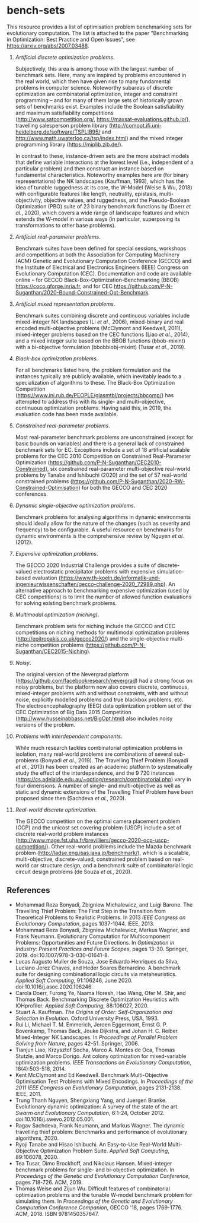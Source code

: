 # bench-sets

This resource provides a list of optimisation problem benchmarking sets for evolutionary computation. The list is attached to the paper "Benchmarking in Optimization: Best Practice and Open Issues", see https://arxiv.org/abs/2007.03488. 

1. *Artificial discrete optimization problems*.

    Subjectively, this area is among those with the largest number of benchmark sets. Here, many are inspired by problems encountered in the real world, which then have given rise to many fundamental problems in computer science. Noteworthy subareas of discrete optimization are combinatorial optimization, integer and constraint programming &ndash; and for many of them large sets of historically grown sets of benchmarks exist. Examples include the Boolean satisfiability and maximum satisfiability competitions (http://www.satcompetition.org/, https://maxsat-evaluations.github.io/), travelling salesperson problem library (http://comopt.ifi.uni-heidelberg.de/software/TSPLIB95/ and http://www.math.uwaterloo.ca/tsp/index.html) and the mixed integer programming library (https://miplib.zib.de/). 
    
    In contrast to these, instance-driven sets are the more abstract models that define variable interactions at the lowest level (i.e., independent of a particular problem) and then construct an instance based on fundamental characteristics. Noteworthy examples here are (for binary representations) the NK landscapes (Kauffman, 1993), which has the idea of tunable ruggedness at its core, the W-Model (Weise & Wu, 2018) with configurable features like length, neutrality, epistasis, multi-objectivity, objective values, and ruggedness, and the Pseudo-Boolean Optimization (PBO) suite of 23 binary benchmark functions by (Doerr *et al.*, 2020), which covers a wide range of landscape features and which extends the W-model in various ways (in particular, superposing its transformations to other base problems).

2. *Artificial real-parameter problems*.

    Benchmark suites have been defined for special sessions, workshops and competitions at both the Association for Computing Machinery (ACM) Genetic and Evolutionary Computation Conference (GECCO) and the Institute of Electrical and Electronics Engineers (IEEE) Congress on Evolutionary Computation (CEC). Documentation and code are available online &ndash; for GECCO Black-Box-Optimization-Benchmarking (BBOB) https://coco.gforge.inria.fr, and for CEC https://github.com/P-N-Suganthan/2020-Bound-Constrained-Opt-Benchmark.
    
3. *Artificial mixed representation problems*.

    Benchmark suites combining discrete and continuous variables include mixed-integer NK landscapes (Li *et al.*, 2006), mixed-binary and real encoded multi-objective problems (McClymont and Keedwell, 2011), mixed-integer problems based on the CEC functions (Liao *et al.*, 2014), and a mixed integer suite based on the BBOB functions (bbob-mixint) with a bi-objective formulation (bbobbiobj-mixint) (Tusar *et al.*, 2019).

4. *Black-box optimization problems*.

    For all benchmarks listed here, the problem formulation and the instances typically are publicly available, which inevitably leads to a specialization of algorithms to these. The Black-Box Optimization Competition (https://www.ini.rub.de/PEOPLE/glasmtbl/projects/bbcomp/) has attempted to address this with its single- and multi-objective, continuous optimization problems. Having said this, in 2019, the evaluation code has been made available.
    
5. *Constrained real-parameter problems*.

    Most real-parameter benchmark problems are unconstrained (except for basic bounds on variables) and there is a general lack of constrained benchmark sets for EC. Exceptions include a set of 18 artificial scalable problems for the CEC 2010 Competition on Constrained Real-Parameter Optimization (https://github.com/P-N-Suganthan/CEC2010-Constrained), six constrained real-parameter multi-objective real-world problems by Tanabe and Ishibuchi (2020) and the set of 57 real-world constrained problems (https://github.com/P-N-Suganthan/2020-RW-Constrained-Optimisation) for both the GECCO and CEC 2020 conferences.

6. *Dynamic single-objective optimization problems*.

    Benchmark problems for analysing algorithms in dynamic environments should ideally allow for the nature of the changes (such as severity and frequency) to be configurable. A useful resource on benchmarks for dynamic environments is the comprehensive review by Nguyen *et al.* (2012).
    
7. *Expensive optimization problems*.

    The GECCO 2020 Industrial Challenge provides a suite of discrete-valued electrostatic precipitator problems with expensive simulation-based evaluation (https://www.th-koeln.de/informatik-und-ingenieurwissenschaften/gecco-challenge-2020_72989.php). An alternative approach to benchmarking expensive optimization (used by CEC competitions) is to limit the number of allowed function evaluations for solving existing benchmark problems.
    
8. *Multimodal optimization (niching)*.

    Benchmark problem sets for niching include the GECCO and CEC competitions on niching methods for multimodal optimization problems (http://epitropakis.co.uk/gecco2020/) and the single-objective multi-niche competition problems (https://github.com/P-N-Suganthan/CEC2015-Niching).

9. *Noisy*.

    The original version of the Nevergrad platform (https://github.com/facebookresearch/nevergrad) had a strong focus on noisy problems, but the platform now also covers discrete, continuous, mixed-integer problems with and without constraints, with and without noise, explicitly modelled problems and true blackbox problems, etc. The electroencephalography (EEG) data optimization problem set of the CEC Optimization of Big Data 2015 Competition (http://www.husseinabbass.net/BigOpt.html) also includes noisy versions of the problem.

10. *Problems with interdependent components*.

    While much research tackles combinatorial optimization problems in isolation, many real-world problems are combinations of several sub-problems (Bonyadi *et al.*, 2019). The Travelling Thief Problem (Bonyadi *et al.*, 2013) has been created as an academic platform to systematically study the effect of the interdependence, and the 9 720 instances (https://cs.adelaide.edu.au/~optlog/research/combinatorial.php) vary in four dimensions. A number of single- and multi-objective as well as static and dynamic extensions of the Travelling Thief Problem have been proposed since then (Sachdeva *et al.*, 2020).

11. *Real-world discrete optimization*.

    The GECCO competition on the optimal camera placement problem (OCP) and the unicost set covering problem (USCP) include a set of discrete real-world problem instances (http://www.mage.fst.uha.fr/brevilliers/gecco-2020-ocp-uscp-competition/). Other real-world problems include the Mazda benchmark problem (http://ladse.eng.isas.jaxa.jp/benchmark/), which is a scalable, multi-objective, discrete-valued, constrained problem based on real-world car structure design, and a benchmark suite of combinatorial logic circuit design problems (de Souza *et al.*, 2020).

## References
* Mohammad Reza Bonyadi, Zbigniew Michalewicz, and Luigi Barone. The Travelling Thief Problem: The First Step in the Transition from Theoretical Problems to Realistic Problems. In 2013 *IEEE Congress on Evolutionary Computation*, pages 1037-1044. IEEE, 2013.
* Mohammad Reza Bonyadi, Zbigniew Michalewicz, Markus Wagner, and Frank Neumann. Evolutionary Computation for Multicomponent Problems: Opportunities and Future Directions. In *Optimization in Industry: Present Practices and Future Scopes*, pages 13-30. Springer, 2019. doi:10.1007/978-3-030-01641-8.
* Lucas Augusto Muller de Souza, Jose Eduardo Henriques da Silva, Luciano Jerez Chaves, and Heder Soares Bernardino. A benchmark suite for designing combinational logic circuits via metaheuristics. *Applied Soft Computing*, 91:106246, June 2020. doi:10.1016/j.asoc.2020.106246.  
* Carola Doerr, Furong Ye, Naama Horesh, Hao Wang, Ofer M. Shir, and Thomas Back. Benchmarking Discrete Optimization Heuristics with IOHprofiler. *Applied Soft Computing*, 88:106027, 2020.
* Stuart A. Kauffman. *The Origins of Order: Self-Organization and Selection in Evolution*. Oxford University Press, USA, 1993.
* Rui Li, Michael T. M. Emmerich, Jeroen Eggermont, Ernst G. P. Bovenkamp, Thomas Back, Jouke Dijkstra, and Johan H. C. Reiber. Mixed-Integer NK Landscapes. In *Proceedings of Parallel Problem Solving from Nature*, pages 42-51. Springer, 2006.
* Tianjun Liao, Krzysztof Socha, Marco A. Montes de Oca, Thomas Stutzle, and Marco Dorigo. Ant colony optimization for mixed-variable optimization problems. *IEEE Transactions on Evolutionary Computation*, 18(4):503-518, 2014.
* Kent McClymont and Ed Keedwell. Benchmark Multi-Objective Optimisation Test Problems with Mixed Encodings. In *Proceedings of the 2011 IEEE Congress on Evolutionary Computation*, pages 2131-2138. IEEE, 2011.
* Trung Thanh Nguyen, Shengxiang Yang, and Juergen Branke. Evolutionary dynamic optimization: A survey of the state of the art. *Swarm and Evolutionary Computation*, 6:1-24, October 2012. doi:10.1016/j.swevo.2012.05.001.
* Ragav Sachdeva, Frank Neumann, and Markus Wagner. The dynamic travelling thief problem: Benchmarks and performance of evolutionary algorithms, 2020.
* Ryoji Tanabe and Hisao Ishibuchi. An Easy-to-Use Real-World Multi-Objective Optimization Problem Suite. *Applied Soft Computing*, 89:106078, 2020.
* Tea Tusar, Dimo Brockhoff, and Nikolaus Hansen. Mixed-integer benchmark problems for single- and bi-objective optimization. In *Proceedings of the Genetic and Evolutionary Computation Conference*, pages 718-726. ACM, 2019.
* Thomas Weise and Zijun Wu. Difficult features of combinatorial optimization problems and the tunable W-model benchmark problem for simulating them. In *Proceedings of the Genetic and Evolutionary Computation Conference Companion*, GECCO '18, pages 1769-1776. ACM, 2018. ISBN 9781450357647.
